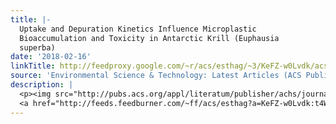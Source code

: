 ```yaml
---
title: |-
  Uptake and Depuration Kinetics Influence Microplastic
  Bioaccumulation and Toxicity in Antarctic Krill (Euphausia
  superba)
date: '2018-02-16'
linkTitle: http://feedproxy.google.com/~r/acs/esthag/~3/KeFZ-w0Lvdk/acs.est.7b05759
source: 'Environmental Science & Technology: Latest Articles (ACS Publications)'
description: |
  <p><img src="http://pubs.acs.org/appl/literatum/publisher/achs/journals/content/esthag/0/esthag.ahead-of-print/acs.est.7b05759/20180216/images/medium/es-2017-057593_0003.gif" alt="TOC Graphic"/></p><div><cite>Environmental Science & Technology</cite></div><div>DOI: 10.1021/acs.est.7b05759</div><div class="feedflare">
  <a href="http://feeds.feedburner.com/~ff/acs/esthag?a=KeFZ-w0Lvdk:t4WOSI1b9UI:yIl2AUoC8zA"><img src="http://feeds.feedburner.com/~ff/acs/esthag?d=yIl2AUoC8zA" border="0"></img></a>
---
```

